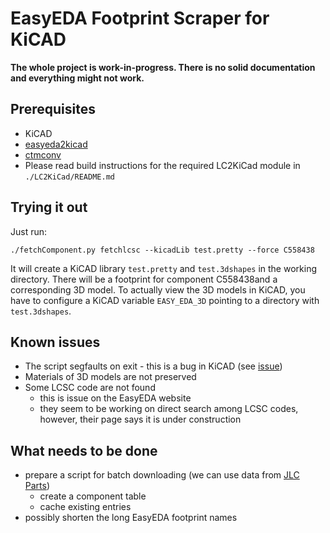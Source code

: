 # EasyEDA Footprint Scraper for KiCAD

**The whole project is work-in-progress. There is no solid documentation and
everything might not work.**

## Prerequisites

- KiCAD
- [easyeda2kicad](https://github.com/wokwi/easyeda2kicad)
- [ctmconv](http://openctm.sourceforge.net/)
- Please read build instructions for the required LC2KiCad module in `./LC2KiCad/README.md`

## Trying it out

Just run:
```
./fetchComponent.py fetchlcsc --kicadLib test.pretty --force C558438
```

It will create a KiCAD library `test.pretty` and `test.3dshapes` in the working
directory. There will be a footprint for component C558438and a corresponding 3D
model. To actually view the 3D models in KiCAD, you have to configure a KiCAD
variable `EASY_EDA_3D` pointing to a directory with `test.3dshapes`.

## Known issues

- The script segfaults on exit - this is a bug in KiCAD (see
  [issue](https://gitlab.com/kicad/code/kicad/-/issues/6850))
- Materials of 3D models are not preserved
- Some LCSC code are not found
    - this is issue on the EasyEDA website
    - they seem to be working on direct search among LCSC codes, however, their
      page says it is under construction

## What needs to be done

- prepare a script for batch downloading (we can use data from [JLC
  Parts](https://yaqwsx.github.io/jlcparts/))
    - create a component table
    - cache existing entries
- possibly shorten the long EasyEDA footprint names
